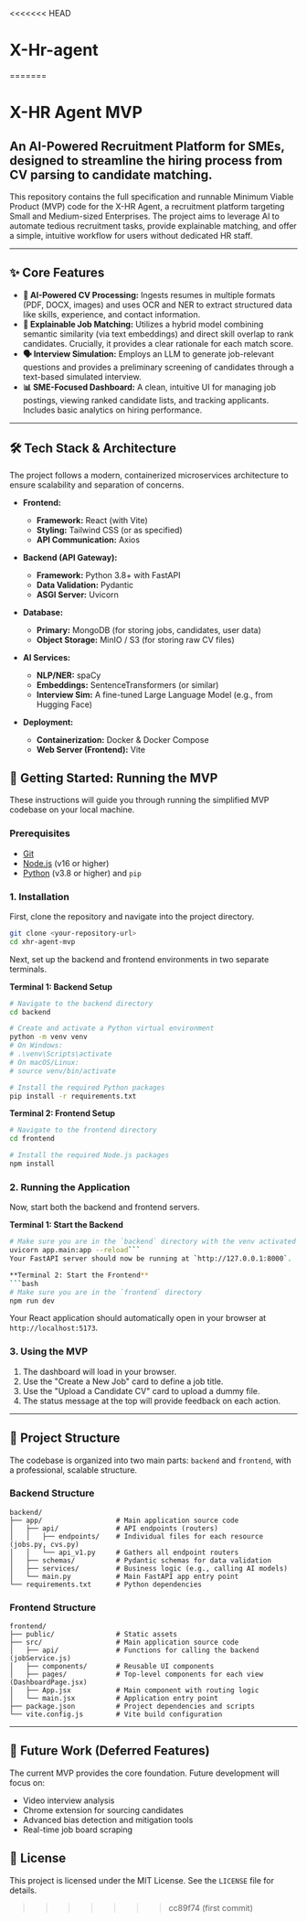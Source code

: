 <<<<<<< HEAD

# X-Hr-agent

=======

# X-HR Agent MVP

An AI-Powered Recruitment Platform for SMEs, designed to streamline the hiring process from CV parsing to candidate matching.
-----------------------------------------------------------------------------------------------------------------------------

This repository contains the full specification and runnable Minimum Viable Product (MVP) code for the X-HR Agent, a recruitment platform targeting Small and Medium-sized Enterprises. The project aims to leverage AI to automate tedious recruitment tasks, provide explainable matching, and offer a simple, intuitive workflow for users without dedicated HR staff.

---

## ✨ Core Features

* **🤖 AI-Powered CV Processing:** Ingests resumes in multiple formats (PDF, DOCX, images) and uses OCR and NER to extract structured data like skills, experience, and contact information.
* **🎯 Explainable Job Matching:** Utilizes a hybrid model combining semantic similarity (via text embeddings) and direct skill overlap to rank candidates. Crucially, it provides a clear rationale for each match score.
* **🗣️ Interview Simulation:** Employs an LLM to generate job-relevant questions and provides a preliminary screening of candidates through a text-based simulated interview.
* **📊 SME-Focused Dashboard:** A clean, intuitive UI for managing job postings, viewing ranked candidate lists, and tracking applicants. Includes basic analytics on hiring performance.

---

## 🛠️ Tech Stack & Architecture

The project follows a modern, containerized microservices architecture to ensure scalability and separation of concerns.

* **Frontend:**

  * **Framework:** React (with Vite)
  * **Styling:** Tailwind CSS (or as specified)
  * **API Communication:** Axios
* **Backend (API Gateway):**

  * **Framework:** Python 3.8+ with FastAPI
  * **Data Validation:** Pydantic
  * **ASGI Server:** Uvicorn
* **Database:**

  * **Primary:** MongoDB (for storing jobs, candidates, user data)
  * **Object Storage:** MinIO / S3 (for storing raw CV files)
* **AI Services:**

  * **NLP/NER:** spaCy
  * **Embeddings:** SentenceTransformers (or similar)
  * **Interview Sim:** A fine-tuned Large Language Model (e.g., from Hugging Face)
* **Deployment:**

  * **Containerization:** Docker & Docker Compose
  * **Web Server (Frontend):** Vite

## 🚀 Getting Started: Running the MVP

These instructions will guide you through running the simplified MVP codebase on your local machine.

### Prerequisites

* [Git](https://git-scm.com/)
* [Node.js](https://nodejs.org/) (v16 or higher)
* [Python](https://www.python.org/) (v3.8 or higher) and `pip`

### 1. Installation

First, clone the repository and navigate into the project directory.

```bash
git clone <your-repository-url>
cd xhr-agent-mvp
```

Next, set up the backend and frontend environments in two separate terminals.

**Terminal 1: Backend Setup**

```bash
# Navigate to the backend directory
cd backend

# Create and activate a Python virtual environment
python -m venv venv
# On Windows:
# .\venv\Scripts\activate
# On macOS/Linux:
# source venv/bin/activate

# Install the required Python packages
pip install -r requirements.txt
```

**Terminal 2: Frontend Setup**

```bash
# Navigate to the frontend directory
cd frontend

# Install the required Node.js packages
npm install
```

### 2. Running the Application

Now, start both the backend and frontend servers.

**Terminal 1: Start the Backend**

```bash
# Make sure you are in the `backend` directory with the venv activated
uvicorn app.main:app --reload```
Your FastAPI server should now be running at `http://127.0.0.1:8000`.

**Terminal 2: Start the Frontend**
```bash
# Make sure you are in the `frontend` directory
npm run dev
```

Your React application should automatically open in your browser at `http://localhost:5173`.

### 3. Using the MVP

1. The dashboard will load in your browser.
2. Use the "Create a New Job" card to define a job title.
3. Use the "Upload a Candidate CV" card to upload a dummy file.
4. The status message at the top will provide feedback on each action.

---

## 📁 Project Structure

The codebase is organized into two main parts: `backend` and `frontend`, with a professional, scalable structure.

### Backend Structure

```
backend/
├── app/                  # Main application source code
│   ├── api/              # API endpoints (routers)
│   │   ├── endpoints/    # Individual files for each resource (jobs.py, cvs.py)
│   │   └── api_v1.py     # Gathers all endpoint routers
│   ├── schemas/          # Pydantic schemas for data validation
│   ├── services/         # Business logic (e.g., calling AI models)
│   └── main.py           # Main FastAPI app entry point
└── requirements.txt      # Python dependencies
```

### Frontend Structure

```
frontend/
├── public/               # Static assets
├── src/                  # Main application source code
│   ├── api/              # Functions for calling the backend (jobService.js)
│   ├── components/       # Reusable UI components
│   ├── pages/            # Top-level components for each view (DashboardPage.jsx)
│   ├── App.jsx           # Main component with routing logic
│   └── main.jsx          # Application entry point
├── package.json          # Project dependencies and scripts
└── vite.config.js        # Vite build configuration
```

---

## 🔮 Future Work (Deferred Features)

The current MVP provides the core foundation. Future development will focus on:

- Video interview analysis
- Chrome extension for sourcing candidates
- Advanced bias detection and mitigation tools
- Real-time job board scraping

## 📜 License

This project is licensed under the MIT License. See the `LICENSE` file for details.

>>>>>>> cc89f74 (first commit)
>>>>>>>
>>>>>>
>>>>>
>>>>
>>>
>>
